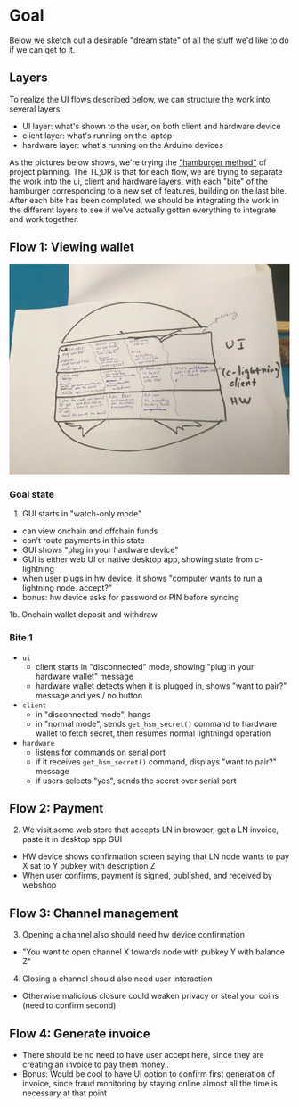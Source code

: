 # Goal

Below we sketch out a desirable "dream state" of all the stuff we'd like
to do if we can get to it.

## Layers

To realize the UI flows described below, we can structure the work into several
layers:

- UI layer: what's shown to the user, on both client and hardware device
- client layer: what's running on the laptop
- hardware layer: what's running on the Arduino devices

As the pictures below shows, we're trying the ["hamburger method"](https://gojko.net/2012/01/23/splitting-user-stories-the-hamburger-method/)
of project planning. The TL;DR is that for each flow, we are trying to separate the work into the ui, client and hardware layers, with
each "bite" of the hamburger corresponding to a new set of features, building on the last bite. After each bite has been completed,
we should be integrating the work in the different layers to see if we've actually gotten everything to integrate and work together.

## Flow 1: Viewing wallet

![Watch-only flow](watchonly.jpg)

### Goal state

1. GUI starts in "watch-only mode"
  - can view onchain and offchain funds
  - can't route payments in this state
  - GUI shows "plug in your hardware device"
  - GUI is either web UI or native desktop app, showing state from c-lightning
  - when user plugs in hw device, it shows "computer wants to run a lightning node. accept?"
  - bonus: hw device asks for password or PIN before syncing

1b. Onchain wallet deposit and withdraw

### Bite 1

- `ui`
  - client starts in "disconnected" mode, showing "plug in your hardware wallet" message
  - hardware wallet detects when it is plugged in, shows "want to pair?" message and
    yes / no button
- `client`
  - in "disconnected mode", hangs
  - in "normal mode", sends `get_hsm_secret()` command to hardware wallet to fetch secret, then
    resumes normal lightningd operation
- `hardware`
  - listens for commands on serial port
  - if it receives `get_hsm_secret()` command, displays "want to pair?" message
  - if users selects "yes", sends the secret over serial port 

## Flow 2: Payment

2. We visit some web store that accepts LN in browser, get a LN invoice, paste it in desktop app GUI
  - HW device shows confirmation screen saying that LN node wants to pay X sat to Y pubkey with description Z
  - When user confirms, payment is signed, published, and received by webshop

## Flow 3: Channel management

3. Opening a channel also should need hw device confirmation
  - "You want to open channel X towards node with pubkey Y with balance Z"
4. Closing a channel should also need user interaction
  - Otherwise malicious closure could weaken privacy or steal your coins (need to confirm second)

## Flow 4: Generate invoice

- There should be no need to have user accept here, since they are creating an invoice to pay them money..
- Bonus: Would be cool to have UI option to confirm first generation of invoice, since fraud monitoring by staying online almost all the time is necessary at that point

